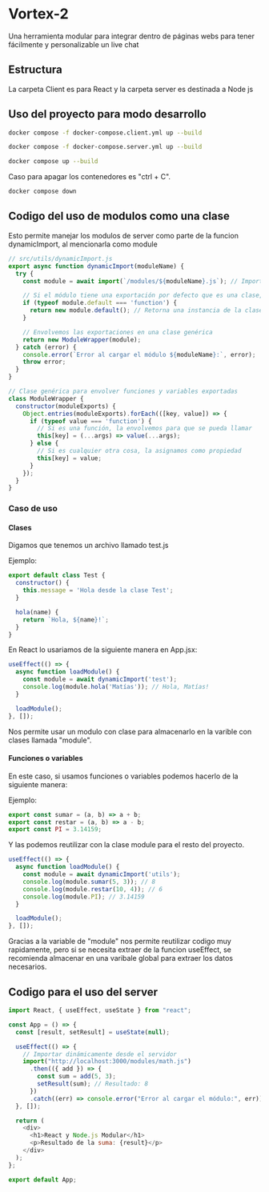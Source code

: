 # Vortex-2

Una herramienta modular para integrar dentro de páginas webs para tener fácilmente y personalizable un live chat

## Estructura

La carpeta Client es para React y la carpeta server es destinada a Node js

## Uso del proyecto para modo desarrollo

~~~ bash
docker compose -f docker-compose.client.yml up --build
~~~

~~~ bash
docker compose -f docker-compose.server.yml up --build
~~~

~~~ bash
docker compose up --build
~~~

Caso para apagar los contenedores es "ctrl + C".

~~~ bash
docker compose down
~~~

## Codigo del uso de modulos como una clase

Esto permite manejar los modulos de server como parte de la funcion dynamicImport, al mencionarla como module

~~~ javascript
// src/utils/dynamicImport.js
export async function dynamicImport(moduleName) {
  try {
    const module = await import(`/modules/${moduleName}.js`); // Importa el módulo completo

    // Si el módulo tiene una exportación por defecto que es una clase, la usamos directamente
    if (typeof module.default === 'function') {
      return new module.default(); // Retorna una instancia de la clase
    }

    // Envolvemos las exportaciones en una clase genérica
    return new ModuleWrapper(module);
  } catch (error) {
    console.error(`Error al cargar el módulo ${moduleName}:`, error);
    throw error;
  }
}

// Clase genérica para envolver funciones y variables exportadas
class ModuleWrapper {
  constructor(moduleExports) {
    Object.entries(moduleExports).forEach(([key, value]) => {
      if (typeof value === 'function') {
        // Si es una función, la envolvemos para que se pueda llamar
        this[key] = (...args) => value(...args);
      } else {
        // Si es cualquier otra cosa, la asignamos como propiedad
        this[key] = value;
      }
    });
  }
}
~~~

### Caso de uso

#### Clases

Digamos que tenemos un archivo llamado test.js

Ejemplo:

~~~ javascript
export default class Test {
  constructor() {
    this.message = 'Hola desde la clase Test';
  }

  hola(name) {
    return `Hola, ${name}!`;
  }
}
~~~

En React lo usariamos de la siguiente manera en App.jsx:

~~~javascript
useEffect(() => {
  async function loadModule() {
    const module = await dynamicImport('test');
    console.log(module.hola('Matías')); // Hola, Matías!
  }

  loadModule();
}, []);
~~~

Nos permite usar un modulo con clase para almacenarlo en la varible con clases llamada "module".

#### Funciones o variables

En este caso, si usamos funciones o variables podemos hacerlo de la siguiente manera:

Ejemplo:

~~~javascript
export const sumar = (a, b) => a + b;
export const restar = (a, b) => a - b;
export const PI = 3.14159;
~~~

Y las podemos reutilizar con la clase module para el resto del proyecto.

~~~javascript
useEffect(() => {
  async function loadModule() {
    const module = await dynamicImport('utils');
    console.log(module.sumar(5, 3)); // 8
    console.log(module.restar(10, 4)); // 6
    console.log(module.PI); // 3.14159
  }

  loadModule();
}, []);
~~~

Gracias a la variable de "module" nos permite reutilizar codigo muy rapidamente, pero si se necesita extraer de la funcion useEffect, se recomienda almacenar en una varibale global para extraer los datos necesarios.

## Codigo para el uso del server

~~~ javascript
import React, { useEffect, useState } from "react";

const App = () => {
  const [result, setResult] = useState(null);

  useEffect(() => {
    // Importar dinámicamente desde el servidor
    import("http://localhost:3000/modules/math.js")
      .then(({ add }) => {
        const sum = add(5, 3);
        setResult(sum); // Resultado: 8
      })
      .catch((err) => console.error("Error al cargar el módulo:", err));
  }, []);

  return (
    <div>
      <h1>React y Node.js Modular</h1>
      <p>Resultado de la suma: {result}</p>
    </div>
  );
};

export default App;
~~~

